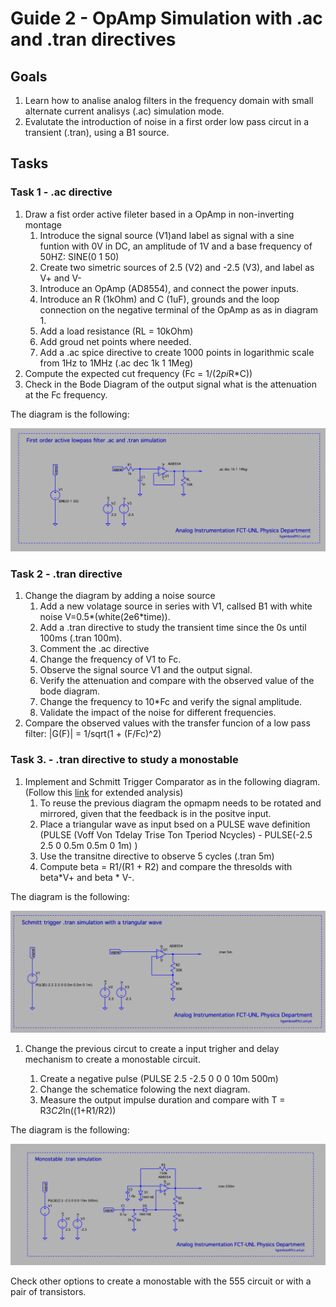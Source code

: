 # Guide 2 - OpAmp Simulation with .ac and .tran directives



## Goals

1. Learn how to analise analog filters in the frequency domain with small  alternate current analisys (.ac) simulation mode.
2. Evalutate the introduction of noise in a first order low pass circut in a transient (.tran), using a B1 source.


## Tasks

### Task 1  - .ac directive

1. Draw a fist order active fileter based in a OpAmp in non-inverting montage
   1. Introduce the signal source (V1)and label as signal with a sine funtion with 0V in DC, an amplitude of 1V and a base frequency of 50HZ: SINE(0 1 50) 
   1. Create two simetric sources of 2.5 (V2) and -2.5 (V3), and label as V+ and V-
   1. Introduce an OpAmp (AD8554), and connect the power inputs.
   1. Introduce an R (1kOhm) and C (1uF), grounds and the loop connection on the negative terminal of the OpAmp as as in diagram 1. 
   1. Add a load resistance (RL = 10kOhm)
   1. Add groud net points where needed.
   1. Add a .ac spice directive to create 1000 points in logarithmic scale from 1Hz to 1MHz (.ac dec 1k 1 1Meg)
2. Compute the expected cut frequency (Fc = 1/(2*pi*R*C)) 
3. Check in the Bode Diagram of the output signal what is the attenuation at the Fc frequency. 

The diagram is the following:

![Circuit Diagram 1](LTActiveRC.png)

### Task 2 - .tran directive 

1. Change the diagram by adding a noise source 
    1. Add a new volatage source in series with V1, callsed B1 with white noise V=0.5*(white(2e6*time)).
    1. Add a .tran directive to study the transient time since the 0s until 100ms (.tran 100m). 
    1. Comment the .ac directive
    1. Change the frequency of V1 to Fc.
    1. Observe the signal source V1 and the output signal.
    1. Verify the attenuation and compare with the observed value of the bode diagram. 
    1. Change the frequency to 10*Fc and verify the signal amplitude.
    1. Validate the impact of the noise for different frequencies. 
1. Compare the observed values with the transfer funcion of a low pass filter: |G(F)| = 1/sqrt(1 + (F/Fc)^2) 

### Task 3. - .tran directive to study a monostable 

1. Implement and Schmitt Trigger Comparator as in the following diagram. (Follow this [link](https://www.electronics-tutorials.ws/opamp/op-amp-multivibrator.html) for extended analysis)
    1. To reuse the previous diagram the opmapm needs to be rotated and mirrored, given that the feedback is in the positve input.
    1. Place a triangular wave as input bsed on a PULSE wave definition (PULSE (Voff Von Tdelay Trise Ton Tperiod Ncycles) - PULSE(-2.5 2.5 0 0.5m 0.5m 0 1m) )
    1. Use the transitne directive to observe 5 cycles (.tran 5m)
    1. Compute beta = R1/(R1 + R2) and compare the thresolds with beta*V+ and beta * V-.
    
The diagram is the following:

![Circuit Diagram 3](LTSchmitt.png)

1. Change the previous circut to create a input trigher and delay mechanism to create a monostable circuit. 

    1. Create a negative pulse (PULSE 2.5 -2.5 0 0 0 10m 500m)
    1. Change the schematice folowing the next diagram.
    1. Measure the output impulse duration and compare with T = R3*C2*ln((1+R1/R2))
    
    
The diagram is the following:

![Circuit Diagram 4](LTMonostable.png)

Check other options to create a monostable with the 555 circuit or with a pair of transistors. 


